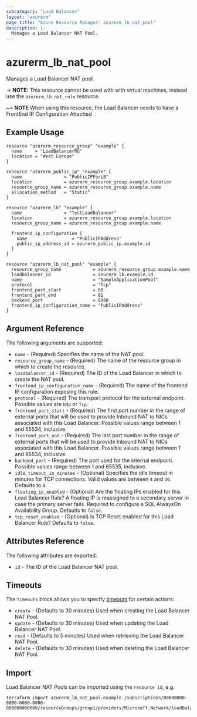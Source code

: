 ```yaml
---
subcategory: "Load Balancer"
layout: "azurerm"
page_title: "Azure Resource Manager: azurerm_lb_nat_pool"
description: |-
  Manages a Load Balancer NAT Pool.
---
```


# azurerm_lb_nat_pool

Manages a Load Balancer NAT pool.

-> **NOTE:** This resource cannot be used with with virtual machines, instead use the `azurerm_lb_nat_rule` resource.

~> **NOTE** When using this resource, the Load Balancer needs to have a FrontEnd IP Configuration Attached

## Example Usage

```hcl
resource "azurerm_resource_group" "example" {
  name     = "LoadBalancerRG"
  location = "West Europe"
}

resource "azurerm_public_ip" "example" {
  name                = "PublicIPForLB"
  location            = azurerm_resource_group.example.location
  resource_group_name = azurerm_resource_group.example.name
  allocation_method   = "Static"
}

resource "azurerm_lb" "example" {
  name                = "TestLoadBalancer"
  location            = azurerm_resource_group.example.location
  resource_group_name = azurerm_resource_group.example.name

  frontend_ip_configuration {
    name                 = "PublicIPAddress"
    public_ip_address_id = azurerm_public_ip.example.id
  }
}

resource "azurerm_lb_nat_pool" "example" {
  resource_group_name            = azurerm_resource_group.example.name
  loadbalancer_id                = azurerm_lb.example.id
  name                           = "SampleApplicationPool"
  protocol                       = "Tcp"
  frontend_port_start            = 80
  frontend_port_end              = 81
  backend_port                   = 8080
  frontend_ip_configuration_name = "PublicIPAddress"
}
```

## Argument Reference

The following arguments are supported:

* `name` - (Required) Specifies the name of the NAT pool.
* `resource_group_name` - (Required) The name of the resource group in which to create the resource.
* `loadbalancer_id` - (Required) The ID of the Load Balancer in which to create the NAT pool.
* `frontend_ip_configuration_name` - (Required) The name of the frontend IP configuration exposing this rule.
* `protocol` - (Required) The transport protocol for the external endpoint. Possible values are `Udp` or `Tcp`.
* `frontend_port_start` - (Required) The first port number in the range of external ports that will be used to provide Inbound NAT to NICs associated with this Load Balancer. Possible values range between 1 and 65534, inclusive.
* `frontend_port_end` - (Required) The last port number in the range of external ports that will be used to provide Inbound NAT to NICs associated with this Load Balancer. Possible values range between 1 and 65534, inclusive.
* `backend_port` - (Required) The port used for the internal endpoint. Possible values range between 1 and 65535, inclusive.
* `idle_timeout_in_minutes` - (Optional) Specifies the idle timeout in minutes for TCP connections. Valid values are between `4` and `30`. Defaults to `4`.
* `floating_ip_enabled` - (Optional) Are the floating IPs enabled for this Load Balancer Rule? A floating IP is reassigned to a secondary server in case the primary server fails. Required to configure a SQL AlwaysOn Availability Group. Defaults to `false`.
* `tcp_reset_enabled` - (Optional) Is TCP Reset enabled for this Load Balancer Rule? Defaults to `false`.

## Attributes Reference

The following attributes are exported:

* `id` - The ID of the Load Balancer NAT pool.

## Timeouts

The `timeouts` block allows you to specify [timeouts](https://www.terraform.io/docs/configuration/resources.html#timeouts) for certain actions:

* `create` - (Defaults to 30 minutes) Used when creating the Load Balancer NAT Pool.
* `update` - (Defaults to 30 minutes) Used when updating the Load Balancer NAT Pool.
* `read` - (Defaults to 5 minutes) Used when retrieving the Load Balancer NAT Pool.
* `delete` - (Defaults to 30 minutes) Used when deleting the Load Balancer NAT Pool.

## Import

Load Balancer NAT Pools can be imported using the `resource id`, e.g.

```shell
terraform import azurerm_lb_nat_pool.example /subscriptions/00000000-0000-0000-0000-000000000000/resourceGroups/group1/providers/Microsoft.Network/loadBalancers/lb1/inboundNatPools/pool1
```
